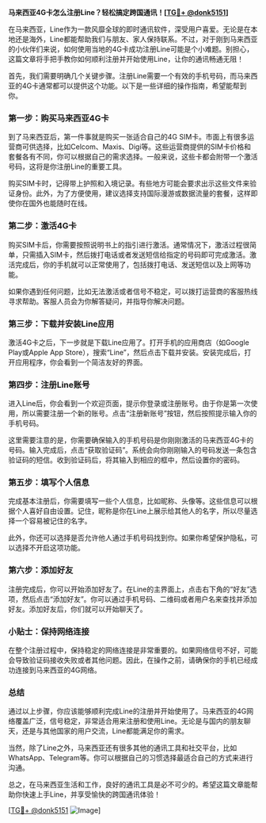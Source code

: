 **马来西亚4G卡怎么注册Line？轻松搞定跨国通讯！[[TG💪+ @donk5151](https://t.me/s/donk5151)]**

在马来西亚，Line作为一款风靡全球的即时通讯软件，深受用户喜爱。无论是在本地还是海外，Line都能帮助我们与朋友、家人保持联系。不过，对于刚到马来西亚的小伙伴们来说，如何使用当地的4G卡成功注册Line可能是个小难题。别担心，这篇文章将手把手教你如何顺利注册并开始使用Line，让你的通讯畅通无阻！

首先，我们需要明确几个关键步骤。注册Line需要一个有效的手机号码，而马来西亚的4G卡通常都可以提供这个功能。以下是一些详细的操作指南，希望能帮到你。

### 第一步：购买马来西亚4G卡

到了马来西亚后，第一件事就是购买一张适合自己的4G SIM卡。市面上有很多运营商可供选择，比如Celcom、Maxis、Digi等。这些运营商提供的SIM卡价格和套餐各有不同，你可以根据自己的需求选择。一般来说，这些卡都会附带一个激活号码，这将是你注册Line的重要工具。

购买SIM卡时，记得带上护照和入境记录。有些地方可能会要求出示这些文件来验证身份。此外，为了方便使用，建议选择支持国际漫游或数据流量的套餐，这样即使你在国外也能随时在线。

### 第二步：激活4G卡

购买SIM卡后，你需要按照说明书上的指引进行激活。通常情况下，激活过程很简单，只需插入SIM卡，然后拨打电话或者发送短信给指定的号码即可完成激活。激活完成后，你的手机就可以正常使用了，包括拨打电话、发送短信以及上网等功能。

如果你遇到任何问题，比如无法激活或者信号不稳定，可以拨打运营商的客服热线寻求帮助。客服人员会为你解答疑问，并指导你解决问题。

### 第三步：下载并安装Line应用

激活4G卡之后，下一步就是下载Line应用了。打开手机的应用商店（如Google Play或Apple App Store），搜索“Line”，然后点击下载并安装。安装完成后，打开应用程序，你会看到一个简洁友好的界面。

### 第四步：注册Line账号

进入Line后，你会看到一个欢迎页面，提示你登录或注册账号。由于你是第一次使用，所以需要注册一个新的账号。点击“注册新账号”按钮，然后按照提示输入你的手机号码。

这里需要注意的是，你需要确保输入的手机号码是你刚刚激活的马来西亚4G卡的号码。输入完成后，点击“获取验证码”。系统会向你刚刚输入的号码发送一条包含验证码的短信。收到验证码后，将其输入到相应的框中，然后设置你的密码。

### 第五步：填写个人信息

完成基本注册后，你需要填写一些个人信息，比如昵称、头像等。这些信息可以根据个人喜好自由设置。记住，昵称是你在Line上展示给其他人的名字，所以尽量选择一个容易被记住的名字。

此外，你还可以选择是否允许他人通过手机号码找到你。如果你希望保护隐私，可以选择不开启这项功能。

### 第六步：添加好友

注册完成后，你可以开始添加好友了。在Line的主界面上，点击右下角的“好友”选项，然后点击“添加好友”。你可以通过手机号码、二维码或者用户名来查找并添加好友。添加好友后，你们就可以开始聊天了。

### 小贴士：保持网络连接

在整个注册过程中，保持稳定的网络连接是非常重要的。如果网络信号不好，可能会导致验证码接收失败或者其他问题。因此，在操作之前，请确保你的手机已经成功连接到马来西亚的4G网络。

### 总结

通过以上步骤，你应该能够顺利完成Line的注册并开始使用了。马来西亚的4G网络覆盖广泛，信号稳定，非常适合用来注册和使用Line。无论是与国内的朋友聊天，还是与其他国家的用户交流，Line都能满足你的需求。

当然，除了Line之外，马来西亚还有很多其他的通讯工具和社交平台，比如WhatsApp、Telegram等。你可以根据自己的习惯选择最适合自己的方式来进行沟通。

总之，在马来西亚生活和工作，良好的通讯工具是必不可少的。希望这篇文章能帮助你快速上手Line，并享受愉快的跨国通讯体验！

[[TG💪+ @donk5151](https://t.me/s/donk5151) ![Image](https://i.postimg.cc/rwNCRYN7/Snipaste-2025-04-30-17-27-05.png)]